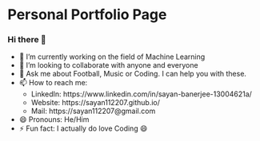 # Personal Portfolio Page

### Hi there 👋

<!--
**sayan112207/sayan112207** is a ✨ _special_ ✨ repository because its `README.md` (this file) appears on your GitHub profile.

Here are some ideas to get you started:-->

- 🔭 I’m currently working on the field of Machine Learning
- 👯 I’m looking to collaborate with anyone and everyone
- 💬 Ask me about Football, Music or Coding. I can help you with these.
- 📫 How to reach me: <br>
    <ul><li>LinkedIn: https://www.linkedin.com/in/sayan-banerjee-13004621a/</li>
        <li>Website: https://sayan112207.github.io/</li>
        <li>Mail: https://sayan112207@gmail.com</li></ul>
- 😄 Pronouns: He/Him
- ⚡ Fun fact: I actually do love Coding 😄

